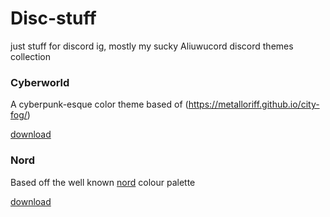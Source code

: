 # Disc-stuff

just stuff for discord ig, mostly my sucky Aliuwucord discord themes collection 


### Cyberworld
A cyberpunk-esque color theme based of (https://metalloriff.github.io/city-fog/)

[download](https://github.com/Quinxxxx/Disc-stuff/blob/main/Cyberworld.json)


### Nord
Based off the well known [nord](https://www.nordtheme.com/) colour palette 

[download](https://github.com/Quinxxxx/Disc-stuff/blob/main/nord.json)
